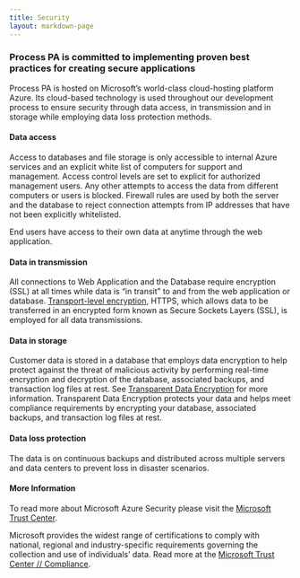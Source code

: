 ```yaml
---
title: Security
layout: markdown-page
---
```

### Process PA is committed to implementing proven best practices for creating secure applications

Process PA is hosted on Microsoft’s world-class cloud-hosting platform Azure. Its cloud-based technology is used throughout our development process to ensure security through data access, in transmission and in storage while employing data loss protection methods.

#### Data access

Access to databases and file storage is only accessible to internal Azure services and an explicit white list of computers for support and management. Access control levels are set to explicit for authorized management users. Any other attempts to access the data from different computers or users is blocked. Firewall rules are used by both the server and the database to reject connection attempts from IP addresses that have not been explicitly whitelisted.

End users have access to their own data at anytime through the web application. 

#### Data in transmission

All connections to Web Application and the Database require encryption (SSL) at all times while data is &#8220;in transit&#8221; to and from the web application or database. [Transport-level encryption](https://azure.microsoft.com/en-us/documentation/articles/storage-security-guide/#encryption-in-transit), HTTPS, which allows data to be transferred in an encrypted form known as Secure Sockets Layers (SSL), is employed for all data transmissions.

#### Data in storage

Customer data is stored in a database that employs data encryption to help protect against the threat of malicious activity by performing real-time encryption and decryption of the database, associated backups, and transaction log files at rest. See <a href="https://msdn.microsoft.com/en-au/library/bb934049" target="_blank">Transparent Data Encryption</a> for more information. Transparent Data Encryption protects your data and helps meet compliance requirements by encrypting your database, associated backups, and transaction log files at rest.

#### Data loss protection

The data is on continuous backups and distributed across multiple servers and data centers to prevent loss in disaster scenarios. 

#### More Information

To read more about Microsoft Azure Security please visit the <a href="https://www.microsoft.com/en-us/trustcenter/Security/AzureSecurity" target="_blank">Microsoft Trust Center</a>.

Microsoft provides the widest range of certifications to comply with national, regional and industry-specific requirements governing the collection and use of individuals’ data. Read more at the <a href="https://www.microsoft.com/en-us/TrustCenter/Compliance/default.aspx" target="_blank">Microsoft Trust Center // Compliance</a>.
